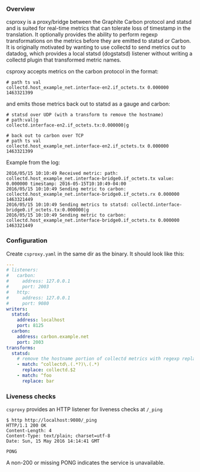### Overview

csproxy is a proxy/bridge between the Graphite Carbon protocol and statsd and is
suited for real-time metrics that can tolerate loss of timestamp in
the translation. It optionally provides the ability to perform
regexp transformations on the metrics before they are emitted to statsd
or Carbon.  It is originally motivated by wanting to use collectd to send
metrics out to datadog, which provides a local statsd (dogstatsd) listener
without writing a collectd plugin that transformed metric names.

csproxy accepts metrics on the carbon protocol in the format:

```
# path ts val
collectd.host_example_net.interface-en2.if_octets.tx 0.000000 1463321399
```

and emits those metrics back out to statsd as a gauge and carbon:

```
# statsd over UDP (with a transform to remove the hostname)
# path:val|g
collectd.interface-en2.if_octets.tx:0.000000|g

# back out to carbon over TCP
# path ts val
collectd.host_example_net.interface-en2.if_octets.tx 0.000000 1463321399
```

Example from the log:

```
2016/05/15 10:10:49 Received metric: path: collectd.host_example_net.interface-bridge0.if_octets.tx value: 0.000000 timestamp: 2016-05-15T10:10:49-04:00
2016/05/15 10:10:49 Sending metric to carbon: collectd.host_example_net.interface-bridge0.if_octets.rx 0.000000 1463321449
2016/05/15 10:10:49 Sending metrics to statsd: collectd.interface-bridge0.if_octets.tx:0.000000|g
2016/05/15 10:10:49 Sending metric to carbon: collectd.host_example_net.interface-bridge0.if_octets.tx 0.000000 1463321449
```

### Configuration

Create `csproxy.yaml` in the same dir as the binary.  It should look like this:

```yaml
---
# listeners:
#   carbon:
#     address: 127.0.0.1
#     port: 2003
#   http:
#     address: 127.0.0.1
#     port: 9080
writers:
  statsd:
    address: localhost
    port: 8125
  carbon:
    address: carbon.example.net
    port: 2003
transforms:
  statsd:
    # remove the hostname portion of collectd metrics with regexp replace
    - match: ^collectd\.(.*?)\.(.*)
      replace: collectd.$2
    - match: ^foo
      replace: bar
```

### Liveness checks

`csproxy` provides an HTTP listener for liveness checks at `/_ping`

```
$ http http://localhost:9080/_ping
HTTP/1.1 200 OK
Content-Length: 4
Content-Type: text/plain; charset=utf-8
Date: Sun, 15 May 2016 14:14:41 GMT

PONG
```

A non-200 or missing PONG indicates the service is unavailable.
